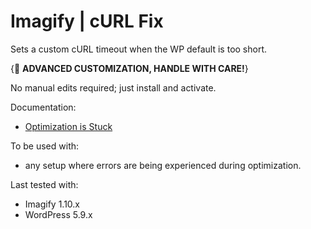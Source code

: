 # Imagify | cURL Fix

Sets a custom cURL timeout when the WP default is too short.

{🚧 **ADVANCED CUSTOMIZATION, HANDLE WITH CARE!**}

No manual edits required; just install and activate.

Documentation:
* [Optimization is Stuck](https://imagify.io/documentation/optimization-is-stuck/)

To be used with:
* any setup where errors are being experienced during optimization.

Last tested with:
* Imagify 1.10.x
* WordPress 5.9.x
